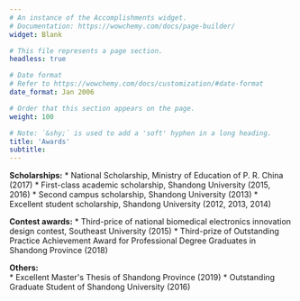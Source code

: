 ```yaml
---
# An instance of the Accomplishments widget.
# Documentation: https://wowchemy.com/docs/page-builder/
widget: Blank

# This file represents a page section.
headless: true

# Date format
# Refer to https://wowchemy.com/docs/customization/#date-format
date_format: Jan 2006

# Order that this section appears on the page.
weight: 100

# Note: `&shy;` is used to add a 'soft' hyphen in a long heading.
title: 'Awards'
subtitle:
---
```



**Scholarships:**
                  * National Scholarship, Ministry of Education of P. R. China (2017)
                  * First-class academic scholarship, Shandong University (2015, 2016)
                  * Second campus scholarship, Shandong University (2013)
                  * Excellent student scholarship, Shandong University (2012, 2013, 2014) 

**Contest awards:**
                  * Third-price of national biomedical electronics innovation design contest, Southeast University (2015)
                  * Third-prize of Outstanding Practice Achievement Award for Professional Degree Graduates in Shandong Province (2018)

**Others:**      
                  * Excellent Master's Thesis of Shandong Province (2019)
                  * Outstanding Graduate Student of Shandong University (2016)